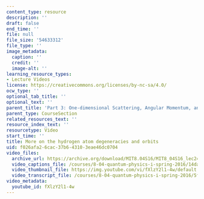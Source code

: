 ```yaml
---
content_type: resource
description: ''
draft: false
end_time: ''
file: null
file_size: '54633312'
file_type: ''
image_metadata:
  caption: ''
  credit: ''
  image-alt: ''
learning_resource_types:
- Lecture Videos
license: https://creativecommons.org/licenses/by-nc-sa/4.0/
ocw_type: ''
optional_tab_title: ''
optional_text: ''
parent_title: 'Part 3: One-dimensional Scattering, Angular Momentum, and Central Potentials'
parent_type: CourseSection
related_resources_text: ''
resource_index_text: ''
resourcetype: Video
start_time: ''
title: More on the hydrogen atom degeneracies and orbits
uid: f026afa2-6cac-37b6-4310-3eae46dc0704
video_files:
  archive_url: https://archive.org/download/MIT8.04S16/MIT8_04S16_lec24_s1_300k.mp4
  video_captions_file: /courses/8-04-quantum-physics-i-spring-2016/14daa1cad63f5c25ad465403a9b64b29_fXlzY2l1-4w.vtt
  video_thumbnail_file: https://img.youtube.com/vi/fXlzY2l1-4w/default.jpg
  video_transcript_file: /courses/8-04-quantum-physics-i-spring-2016/5f762ab73c124de816b8961e4eeb505a_fXlzY2l1-4w.pdf
video_metadata:
  youtube_id: fXlzY2l1-4w
---
```


